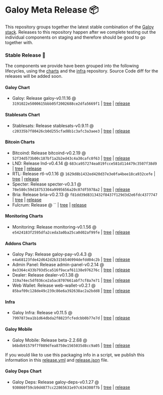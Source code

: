 # Galoy Meta Release 📦

This repository groups together the latest stable combination of the [Galoy stack](https://github.com/GaloyMoney/awesome-galoy#tech-components).
Releases to this repository happen after we complete testing out the individual components on staging and therefore should be good to go together with.

### Stable Release 🎉

The components we provide have been grouped into the following lifecycles, using the [charts](https://github.com/GaloyMoney/charts) and the [infra](https://github.com/GaloyMoney/galoy-infra) repository.
Source Code diff for the releases will be added soon.

#### Galoy Chart
- Galoy: Release galoy-v0.11.16 @ `3191022e5000615bbb05f2002688ce2dfa5669f1` | [tree](https://github.com/GaloyMoney/charts/tree/3191022e5000615bbb05f2002688ce2dfa5669f1/charts/galoy) | [release](https://github.com/GaloyMoney/charts/releases/tag/galoy-v0.11.16)

#### Stablesats Chart
- Stablesats: Release stablesats-v0.9.11 @ `c20335b7f80426cb0d255cfad8b1c3afc3a3aee3` | [tree](https://github.com/GaloyMoney/charts/tree/c20335b7f80426cb0d255cfad8b1c3afc3a3aee3/charts/stablesats) | [release](https://github.com/GaloyMoney/charts/releases/tag/stablesats-v0.9.11)

#### Bitcoin Charts
- Bitcoind: Release bitcoind-v0.2.19 @ `52f34d573b00c187bf1a2b2ed43c4a30cafc0f63` | [tree](https://github.com/GaloyMoney/charts/tree/52f34d573b00c187bf1a2b2ed43c4a30cafc0f63/charts/bitcoind) | [release](https://github.com/GaloyMoney/charts/releases/tag/bitcoind-v0.2.19)
- LND: Release lnd-v0.4.14 @ `683ca957274ea019fcce581d114479c3507f38d9` | [tree](https://github.com/GaloyMoney/charts/tree/683ca957274ea019fcce581d114479c3507f38d9/charts/lnd) | [release](https://github.com/GaloyMoney/charts/releases/tag/lnd-v0.4.14)
- RTL: Release rtl-v0.1.16 @ `1629d8b1432ed420d37e3e0fa4bee18ca932cefe` | [tree](https://github.com/GaloyMoney/charts/tree/1629d8b1432ed420d37e3e0fa4bee18ca932cefe/charts/rtl) | [release](https://github.com/GaloyMoney/charts/releases/tag/rtl-v0.1.16)
- Specter: Release specter-v0.3.1 @ `78e580c59d18753304a9995656a20c07df5978a2` | [tree](https://github.com/GaloyMoney/charts/tree/78e580c59d18753304a9995656a20c07df5978a2/charts/specter) | [release](https://github.com/GaloyMoney/charts/releases/tag/specter-v0.3.1)
- Bria: Release bria-v0.2.13 @ `f81dd39d8313432f8437f129d3d2e6fdc4377747` | [tree](https://github.com/GaloyMoney/charts/tree/f81dd39d8313432f8437f129d3d2e6fdc4377747/charts/bria) | [release](https://github.com/GaloyMoney/charts/releases/tag/bria-v0.2.13)
- Fulcrum: Release  @ `` | [tree](https://github.com/GaloyMoney/charts/tree//charts/fulcrum) | [release](https://github.com/GaloyMoney/charts/releases/tag/)

#### Monitoring Charts
- Monitoring: Release monitoring-v0.1.56 @ `e5424183f2595dfa2ceda3a0ba25ca0d02af99fe` | [tree](https://github.com/GaloyMoney/charts/tree/e5424183f2595dfa2ceda3a0ba25ca0d02af99fe/charts/monitoring) | [release](https://github.com/GaloyMoney/charts/releases/tag/monitoring-v0.1.56)

#### Addons Charts
- Galoy Pay: Release galoy-pay-v0.4.3 @ `e4a68123fde42d642d2b3156546994defdd04c2b` | [tree](https://github.com/GaloyMoney/charts/tree/e4a68123fde42d642d2b3156546994defdd04c2b/charts/galoy-pay) | [release](https://github.com/GaloyMoney/charts/releases/tag/galoy-pay-v0.4.3)
- Admin Panel: Release admin-panel-v0.2.14 @ `8e3364c433b793d5ca516f9acaf61138e976276c` | [tree](https://github.com/GaloyMoney/charts/tree/8e3364c433b793d5ca516f9acaf61138e976276c/charts/admin-panel) | [release](https://github.com/GaloyMoney/charts/releases/tag/admin-panel-v0.2.14)
- Dealer: Release dealer-v0.1.38 @ `319a74ec5df036ce2a5ac8707661abf7cf8a7e71` | [tree](https://github.com/GaloyMoney/charts/tree/319a74ec5df036ce2a5ac8707661abf7cf8a7e71/charts/dealer) | [release](https://github.com/GaloyMoney/charts/releases/tag/dealer-v0.1.38)
- Web Wallet: Release web-wallet-v0.2.1 @ `85baf09c128de49c239c86e6a392638ac2a2bdd8` | [tree](https://github.com/GaloyMoney/charts/tree/85baf09c128de49c239c86e6a392638ac2a2bdd8/charts/web-wallet) | [release](https://github.com/GaloyMoney/charts/releases/tag/web-wallet-v0.2.1)

#### Infra

- Galoy Infra: Release v0.11.5 @ `7997873ea1b1d64dbda2f8823fcfedcbb0b77e7d` | [tree](https://github.com/GaloyMoney/galoy-infra/tree/7997873ea1b1d64dbda2f8823fcfedcbb0b77e7d) | [release](https://github.com/GaloyMoney/galoy-infra/releases/tag/v0.11.5)

#### Galoy Mobile

- Galoy Mobile: Release beta-2.2.68 @ `b6bdb91579f7f089dfea8750e1565035d8cc9a05` | [tree](https://github.com/GaloyMoney/galoy-mobile/tree/b6bdb91579f7f089dfea8750e1565035d8cc9a05) | [release](https://github.com/GaloyMoney/galoy-mobile/releases/tag/beta-2.2.68)

If you would like to use this packaging info in a script, we publish this information in this [release.yml](./release.yml) and [release.json](./release.json) file.

#### Galoy Deps Chart
- Galoy Deps: Release galoy-deps-v0.1.27 @ `930860f59cb9d4877cc22865631e97c634308f7b` | [tree](https://github.com/GaloyMoney/charts/tree/930860f59cb9d4877cc22865631e97c634308f7b/charts/galoy-deps) | [release](https://github.com/GaloyMoney/charts/releases/tag/galoy-deps-v0.1.27)
